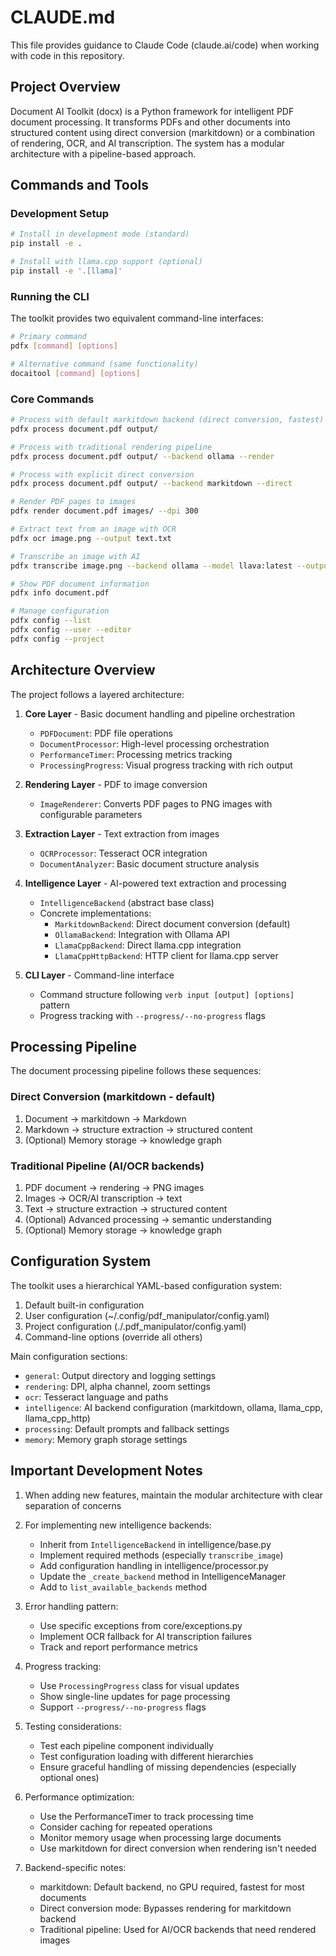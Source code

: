 # CLAUDE.md

This file provides guidance to Claude Code (claude.ai/code) when working with code in this repository.

## Project Overview

Document AI Toolkit (docx) is a Python framework for intelligent PDF document processing. It transforms PDFs and other documents into structured content using direct conversion (markitdown) or a combination of rendering, OCR, and AI transcription. The system has a modular architecture with a pipeline-based approach.

## Commands and Tools

### Development Setup

```bash
# Install in development mode (standard)
pip install -e .

# Install with llama.cpp support (optional)
pip install -e '.[llama]'
```

### Running the CLI

The toolkit provides two equivalent command-line interfaces:

```bash
# Primary command
pdfx [command] [options]

# Alternative command (same functionality)
docaitool [command] [options]
```

### Core Commands

```bash
# Process with default markitdown backend (direct conversion, fastest)
pdfx process document.pdf output/

# Process with traditional rendering pipeline
pdfx process document.pdf output/ --backend ollama --render

# Process with explicit direct conversion
pdfx process document.pdf output/ --backend markitdown --direct

# Render PDF pages to images
pdfx render document.pdf images/ --dpi 300

# Extract text from an image with OCR
pdfx ocr image.png --output text.txt

# Transcribe an image with AI
pdfx transcribe image.png --backend ollama --model llava:latest --output text.md

# Show PDF document information
pdfx info document.pdf

# Manage configuration
pdfx config --list
pdfx config --user --editor
pdfx config --project
```

## Architecture Overview

The project follows a layered architecture:

1. **Core Layer** - Basic document handling and pipeline orchestration
   - `PDFDocument`: PDF file operations
   - `DocumentProcessor`: High-level processing orchestration
   - `PerformanceTimer`: Processing metrics tracking
   - `ProcessingProgress`: Visual progress tracking with rich output

2. **Rendering Layer** - PDF to image conversion
   - `ImageRenderer`: Converts PDF pages to PNG images with configurable parameters

3. **Extraction Layer** - Text extraction from images
   - `OCRProcessor`: Tesseract OCR integration
   - `DocumentAnalyzer`: Basic document structure analysis

4. **Intelligence Layer** - AI-powered text extraction and processing
   - `IntelligenceBackend` (abstract base class)
   - Concrete implementations:
     - `MarkitdownBackend`: Direct document conversion (default)
     - `OllamaBackend`: Integration with Ollama API
     - `LlamaCppBackend`: Direct llama.cpp integration
     - `LlamaCppHttpBackend`: HTTP client for llama.cpp server

5. **CLI Layer** - Command-line interface
   - Command structure following `verb input [output] [options]` pattern
   - Progress tracking with `--progress/--no-progress` flags

## Processing Pipeline

The document processing pipeline follows these sequences:

### Direct Conversion (markitdown - default)
1. Document → markitdown → Markdown
2. Markdown → structure extraction → structured content
3. (Optional) Memory storage → knowledge graph

### Traditional Pipeline (AI/OCR backends)
1. PDF document → rendering → PNG images
2. Images → OCR/AI transcription → text
3. Text → structure extraction → structured content
4. (Optional) Advanced processing → semantic understanding
5. (Optional) Memory storage → knowledge graph

## Configuration System

The toolkit uses a hierarchical YAML-based configuration system:

1. Default built-in configuration
2. User configuration (~/.config/pdf_manipulator/config.yaml)
3. Project configuration (./.pdf_manipulator/config.yaml)
4. Command-line options (override all others)

Main configuration sections:
- `general`: Output directory and logging settings
- `rendering`: DPI, alpha channel, zoom settings
- `ocr`: Tesseract language and paths
- `intelligence`: AI backend configuration (markitdown, ollama, llama_cpp, llama_cpp_http)
- `processing`: Default prompts and fallback settings
- `memory`: Memory graph storage settings

## Important Development Notes

1. When adding new features, maintain the modular architecture with clear separation of concerns

2. For implementing new intelligence backends:
   - Inherit from `IntelligenceBackend` in intelligence/base.py
   - Implement required methods (especially `transcribe_image`)
   - Add configuration handling in intelligence/processor.py
   - Update the `_create_backend` method in IntelligenceManager
   - Add to `list_available_backends` method

3. Error handling pattern:
   - Use specific exceptions from core/exceptions.py
   - Implement OCR fallback for AI transcription failures
   - Track and report performance metrics

4. Progress tracking:
   - Use `ProcessingProgress` class for visual updates
   - Show single-line updates for page processing
   - Support `--progress/--no-progress` flags

5. Testing considerations:
   - Test each pipeline component individually
   - Test configuration loading with different hierarchies
   - Ensure graceful handling of missing dependencies (especially optional ones)

6. Performance optimization:
   - Use the PerformanceTimer to track processing time
   - Consider caching for repeated operations
   - Monitor memory usage when processing large documents
   - Use markitdown for direct conversion when rendering isn't needed

7. Backend-specific notes:
   - markitdown: Default backend, no GPU required, fastest for most documents
   - Direct conversion mode: Bypasses rendering for markitdown backend
   - Traditional pipeline: Used for AI/OCR backends that need rendered images